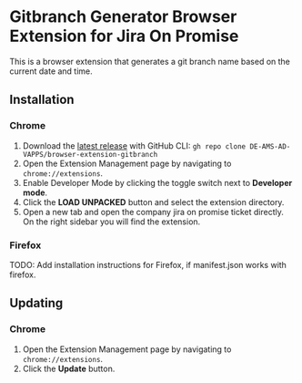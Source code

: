 # Gitbranch Generator Browser Extension for Jira On Promise

This is a browser extension that generates a git branch name based on the current date and time.

## Installation

### Chrome

1. Download the [latest release](https://github.com/DE-AMS-AD-VAPPS/browser-extension-gitbranch) with GitHub CLI:
   `gh repo clone DE-AMS-AD-VAPPS/browser-extension-gitbranch`
2. Open the Extension Management page by navigating to `chrome://extensions`.
3. Enable Developer Mode by clicking the toggle switch next to **Developer mode**.
4. Click the **LOAD UNPACKED** button and select the extension directory.
5. Open a new tab and open the company jira on promise ticket directly. On the right sidebar you will find the
   extension.

### Firefox

TODO: Add installation instructions for Firefox, if manifest.json works with firefox.

## Updating

### Chrome

1. Open the Extension Management page by navigating to `chrome://extensions`.
2. Click the **Update** button.
